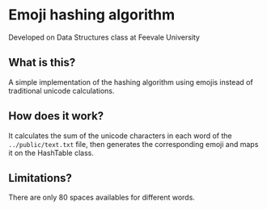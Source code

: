 # Emoji hashing algorithm

Developed on Data Structures class at Feevale University

## What is this?

A simple implementation of the hashing algorithm using emojis instead of traditional unicode calculations.

## How does it work? 
It calculates the sum of the unicode characters in each word of the `../public/text.txt` file, then generates the corresponding emoji and maps it on the HashTable class.

## Limitations?
There are only 80 spaces availables for different words.